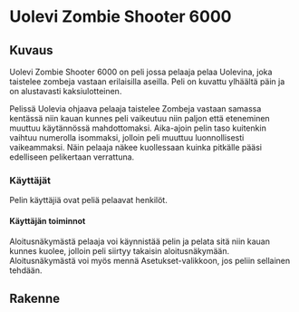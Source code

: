 # Uolevi Zombie Shooter 6000
## Kuvaus

Uolevi Zombie Shooter 6000 on peli jossa pelaaja pelaa Uolevina, joka taistelee zombeja vastaan erilaisilla aseilla. Peli on kuvattu ylhäältä päin ja on alustavasti kaksiulotteinen.

Pelissä Uolevia ohjaava pelaaja taistelee Zombeja vastaan samassa kentässä niin kauan kunnes peli vaikeutuu niin paljon että eteneminen muuttuu käytännössä mahdottomaksi. Aika-ajoin pelin taso kuitenkin vaihtuu numerolla isommaksi, jolloin peli muuttuu luonnollisesti vaikeammaksi. Näin pelaaja näkee kuollessaan kuinka pitkälle pääsi edelliseen pelikertaan verrattuna.

### Käyttäjät

Pelin käyttäjiä ovat peliä pelaavat henkilöt.

#### Käyttäjän toiminnot

Aloitusnäkymästä pelaaja voi käynnistää pelin ja pelata sitä niin kauan kunnes kuolee, jolloin peli siirtyy takaisin aloitusnäkymään. Aloitusnäkymästä voi myös mennä Asetukset-valikkoon, jos peliin sellainen tehdään.


## Rakenne







